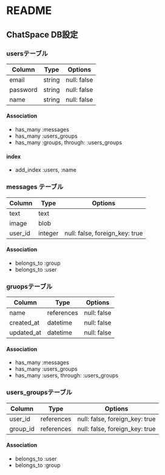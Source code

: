 # README

## ChatSpace DB設定

### usersテーブル
|Column|Type|Options|
|------|----|-------|
|email|string|null: false|
|password|string|null: false|
|name|string|null: false|
#### Association
- has_many :messages
- has_many :users_groups
- has_many  :groups,  through:  :users_groups
#### index
- add_index :users, :name

### messages テーブル
|Column|Type|Options|
|------|----|-------|
|text|text||
|image|blob||
|user_id|integer|null: false, foreign_key: true|
#### Association
- belongs_to :group
- belongs_to :user

### gruopsテーブル
|Column|Type|Options|
|------|----|-------|
|name|references|null: false|
|created_at|datetime|null: false|
|updated_at|datetime|null: false|
#### Association
- has_many :messages
- has_many :users_groups
- has_many  :users,  through:  :users_groups

### users_groupsテーブル
|Column|Type|Options|
|------|----|-------|
|user_id|references|null: false, foreign_key: true|
|group_id|references|null: false, foreign_key: true|
#### Association
- belongs_to :user
- belongs_to :group